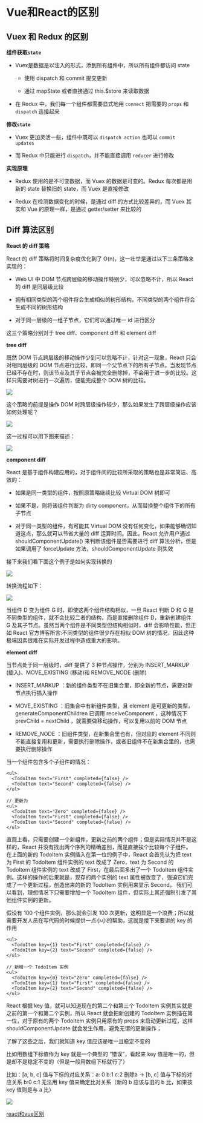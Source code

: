 # Vue和React的区别

## Vuex 和 Redux 的区别

**组件获取`state`**

- Vuex是数据是以注入的形式，添到所有组件中，所以所有组件都访问 state

  - 使用 dispatch 和 commit 提交更新
 
  - 通过 mapState 或者直接通过 this.$store 来读取数据

- 在 Redux 中，我们每一个组件都需要显式地用 `connect` 把需要的 `props` 和 `dispatch` 连接起来

**修改`state`**

- Vuex 更加灵活一些，组件中既可以 `dispatch action` 也可以 `commit updates`

- 而 Redux 中只能进行 `dispatch`，并不能直接调用 `reducer` 进行修改

**实现原理**

- Redux 使用的是不可变数据，而 Vuex 的数据是可变的。Redux 每次都是用新的 state 替换旧的 state，而 Vuex 是直接修改

- Redux 在检测数据变化的时候，是通过 diff 的方式比较差异的，而 Vuex 其实和 Vue 的原理一样，是通过 getter/setter 来比较的

## Diff 算法区别

**React 的 diff 策略**

React 的 diff 策略将时间复杂度优化到了 O(n)，这一壮举是通过以下三条策略来实现的：

- Web UI 中 DOM 节点跨层级的移动操作特别少，可以忽略不计，所以 React 的 diff 是同层级比较

- 拥有相同类型的两个组件将会生成相似的树形结构，不同类型的两个组件将会生成不同的树形结构

- 对于同一层级的一组子节点，它们可以通过唯一 id 进行区分

这三个策略分别对于 tree diff、component diff 和 element diff

**tree diff**

既然 DOM 节点跨层级的移动操作少到可以忽略不计，针对这一现象，React 只会对相同层级的 DOM 节点进行比较，即同一个父节点下的所有子节点。当发现节点已经不存在时，则该节点及其子节点会被完全删除掉，不会用于进一步的比较。这样只需要对树进行一次遍历，便能完成整个 DOM 树的比较。

![](https://img.kancloud.cn/10/d4/10d4ca61b2debe4a05ab7202912dac12_918x492.png)

这个策略的前提是操作 DOM 时跨层级操作较少，那么如果发生了跨层级操作应该如何处理呢？

![](https://img.kancloud.cn/dc/14/dc145d9c99650747b5657b28aa37a79e_710x415.png)

这一过程可以用下图来描述：

![](https://img.kancloud.cn/b6/34/b634dc3fd6f1d1ecb7042bd771228b13_1289x270.png)

**component diff**

React 是基于组件构建应用的，对于组件间的比较所采取的策略也是非常简洁、高效的：

- 如果是同一类型的组件，按照原策略继续比较 Virtual DOM 树即可

- 如果不是，则将该组件判断为 dirty component，从而替换整个组件下的所有子节点

- 对于同一类型的组件，有可能其 Virtual DOM 没有任何变化，如果能够确切知道这点，那么就可以节省大量的 diff 运算时间。因此，React 允许用户通过 shouldComponentUpdate() 来判断该组件是否需要进行 diff 算法分析，但是如果调用了 forceUpdate 方法，shouldComponentUpdate 则失效

接下来我们看下面这个例子是如何实现转换的

![](https://img.kancloud.cn/b2/29/b2290d26c07c3f4997be48204b22fb1a_745x232.png)

转换流程如下：

![](https://img.kancloud.cn/1d/fa/1dfa56cb64b6d96c3e01d3fef382a20c_1115x241.png)

当组件 D 变为组件 G 时，即使这两个组件结构相似，一旦 React 判断 D 和 G 是不同类型的组件，就不会比较二者的结构，而是直接删除组件 D，重新创建组件 G 及其子节点。虽然当两个组件是不同类型但结构相似时，diff 会影响性能，但正如 React 官方博客所言:不同类型的组件很少存在相似 DOM 树的情况，因此这种极端因素很难在实际开发过程中造成重大的影响。

**element diff**

当节点处于同一层级时，diff 提供了 3 种节点操作，分别为 INSERT_MARKUP (插入)、MOVE_EXISTING (移动)和 REMOVE_NODE (删除)

- INSERT_MARKUP ：新的组件类型不在旧集合里，即全新的节点，需要对新节点执行插入操作

- MOVE_EXISTING ：旧集合中有新组件类型，且 element 是可更新的类型，generateComponentChildren 已调用 receiveComponent ，这种情况下 prevChild = nextChild ，就需要做移动操作，可以复用以前的 DOM 节点

- REMOVE_NODE ：旧组件类型，在新集合里也有，但对应的 element 不同则不能直接复用和更新，需要执行删除操作，或者旧组件不在新集合里的，也需要执行删除操作

当一个组件包含多个子组件的情况：

```
<ul>
  <TodoItem text="First" completed={false} />
  <TodoItem text="Second" completed={false} />
</ul>

// 更新为
<ul>
  <TodoItem text="Zero" completed={false} />
  <TodoItem text="First" completed={false} />
  <TodoItem text="Second" completed={false} />
</ul>
```

直观上看，只需要创建一个新组件，更新之前的两个组件；但是实际情况并不是这样的，React 并没有找出两个序列的精确差别，而是直接挨个比较每个子组件。
在上面的新的 TodoItem 实例插入在第一位的例子中，React 会首先认为把 text 为 First 的 TodoItem 组件实例的 text 改成了 Zero，text 为 Second 的 TodoItem 组件实例的 text 改成了 First，在最后面多出了一个 TodoItem 组件实例。这样的操作的后果就是，现存的两个实例的 text 属性被改变了，强迫它们完成了一个更新过程，创造出来的新的 TodoItem 实例用来显示 Second。
我们可以看到，理想情况下只需要增加一个 TodoItem 组件，但实际上其还强制引发了其他组件实例的更新。

假设有 100 个组件实例，那么就会引发 100 次更新，这明显是一个浪费；所以就需要开发人员在写代码的时候提供一点小小的帮助，这就是接下来要讲的 key 的作用

```
<ul>
  <TodoItem key={1} text="First" completed={false} />
  <TodoItem key={2} text="Second" completed={false} />
</ul>

// 新增一个 TodoItem 实例
<ul>
  <TodoItem key={0} text="Zero" completed={false} />
  <TodoItem key={1} text="First" completed={false} />
  <TodoItem key={2} text="Second" completed={false} />
</ul>

```

React 根据 key 值，就可以知道现在的第二个和第三个 TodoItem 实例其实就是之前的第一个和第二个实例，所以 React 就会把新创建的 TodoItem 实例插在第一位，对于原有的两个 TodoItem 实例只用原有的 props 来启动更新过程，这样 shouldComponentUpdate 就会发生作用，避免无谓的更新操作；

了解了这些之后，我们就知道 key 值应该是唯一且稳定不变的

比如用数组下标值作为 key 就是一个典型的 “错误”，看起来 key 值是唯一的，但是却不是稳定不变的（但是一般用数组下标就行了）

比如：[a, b, c] 值与下标的对应关系：a: 0 b:1 c:2
删除a -> [b, c] 值与下标的对应关系 b:0 c:1
无法用 key 值来确定比对关系（新的 b 应该与旧的 b 比，如果按 key 值则是与 a 比）

![](https://box.kancloud.cn/843f670bb548fca2492bf347a2d0c3f6_501x135.png)

[react和vue区别](https://www.kancloud.cn/chenmk/web-knowledges/1201810)